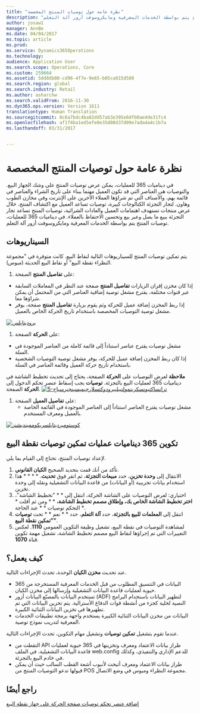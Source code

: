 ```yaml
---
title: "نظرة عامة حول توصيات المنتج المخصصة"
description: "في ديناميات 365 للعمليات، يمكن عرض توصيات المنتج على وشك الجهاز البيع. والتوصيات هي العناصر التي قد تكون العميل مهتما ببناء على تاريخ الشراء والعناصر في قائمة بهم، والأصناف التي تم شراؤها العملاء الآخرين على الإنترنت وفي مخازن الطوب وهاون. لتجار التجزئة الكتالوجات كبيرة، توصيات تساعد العميل مع اكتشاف المنتج. خلال عرض منتجات تستهدف اهتمامات العميل والعادات الشرائية، توصيات المنتج تساعد تجار التجزئة ببيع ما يصل وعبر بيع وتحسين الاحتفاظ بالعملاء. في ديناميات 365 للعمليات، توصيات المنتج يتم بواسطة الخدمات المعرفية ومايكروسوفت أزور آلة التعلم."
author: josaw1
manager: AnnBe
ms.date: 04/04/2017
ms.topic: article
ms.prod: 
ms.service: Dynamics365Operations
ms.technology: 
audience: Application User
ms.search.scope: Operations, Core
ms.custom: 259664
ms.assetid: 5dd8db08-cd96-4f7e-9e65-b05ca815d580
ms.search.region: global
ms.search.industry: Retail
ms.author: asharchw
ms.search.validFrom: 2016-11-30
ms.dyn365.ops.version: Version 1611
translationtype: Human Translation
ms.sourcegitcommit: 0c6a7bdc4ba82dd57ab3e395e6dfb0ae4de31fc4
ms.openlocfilehash: af1f4ba1ed5efe0e35d08d37d09e7ada4a4c1b7a
ms.lasthandoff: 03/31/2017


---
```


# <a name="personalized-product-recommendations-overview"></a>نظرة عامة حول توصيات المنتج المخصصة

في ديناميات 365 للعمليات، يمكن عرض توصيات المنتج على وشك الجهاز البيع. والتوصيات هي العناصر التي قد تكون العميل مهتما ببناء على تاريخ الشراء والعناصر في قائمة بهم، والأصناف التي تم شراؤها العملاء الآخرين على الإنترنت وفي مخازن الطوب وهاون. لتجار التجزئة الكتالوجات كبيرة، توصيات تساعد العميل مع اكتشاف المنتج. خلال عرض منتجات تستهدف اهتمامات العميل والعادات الشرائية، توصيات المنتج تساعد تجار التجزئة ببيع ما يصل وعبر بيع وتحسين الاحتفاظ بالعملاء. في ديناميات 365 للعمليات، توصيات المنتج يتم بواسطة الخدمات المعرفية ومايكروسوفت أزور آلة التعلم.

<a name="scenarios"></a>السيناريوهات
---------

يتم تمكين توصيات المنتج للسيناريوهات التالية لنقاط البيع. كانت متوفرة في "مجموعة النظراء نقطة البيع" أو نقاط البيع الحديثة (مبوس).

1.  على **تفاصيل المنتج** الصفحة:

-   إذا كان مخزن إقران الزيارات **تفاصيل المنتج** صفحة عند النظر في المعاملات السابقة عبر قنوات مختلفة، يقترح مشغل توصية إضافية العناصر التي من المحتمل أن يمكن شراؤها معا.
-   إذا ربط المخزن إضافة عميل للحركة وثم يقوم بزيارة **تفاصيل المنتج** صفحة، يوفر مشغل توصية التوصيات المخصصة باستخدام تاريخ الحركة الخاص بالعميل.

[![بروديتايلس](./media/proddetails.png)](./media/proddetails.png)

1.  على **الحركة** الصفحة:

-   مشغل توصيات يقترح عناصر استناداً إلى قائمة كاملة من العناصر الموجودة في السلة.
-   إذا كان ربط المخزن إضافة عميل للحركة، يوفر مشغل توصية التوصيات الشخصية باستخدام تاريخ حركة العميل وقائمة العناصر في السلة.

**ملاحظة** لعرض التوصيات على **الحركة** الصفحة، يحتاج إلى تحديث تخطيط الشاشة في ديناميات 365 لعمليات البيع بالتجزئة. **توصيات** يجب إسقاط عنصر تحكم الدخول إلى **الحركة** الصفحة. [![5-ترانساكتيونسكرينمولتيبليبرودوكتسلارجيميسينجيرسباج](./media/transactionscreenmultipleproductslargemessengersbag-5.jpg)](./media/transactionscreenmultipleproductslargemessengersbag-5.jpg)

1.  على **تفاصيل العميل** الصفحة:
    -   مشغل توصيات يقترح العناصر استناداً إلى العناصر الموجودة في القائمة الخاصة بالعميل ومعرف المستخدم.

[![كوستوميرديتايلسريكوممينديشنز](./media/customerdetailsrecommendations.png)](./media/customerdetailsrecommendations.png)

## <a name="configure-dynamics-365-for-operations-to-enable-pos-recommendations"></a>تكوين 365 ديناميات عمليات تمكين توصيات نقطة البيع
لإعداد توصيات المنتج، تحتاج إلى القيام بما يلي.

1.  تأكد من أنك قمت بتحديد الصحيح **الكيان القانوني**.
2.  الانتقال إلى **وحدة تخزين**، حدد **مبيعات التجزئة**، ثم انقر فوق **تحديث**. * * * * هذا استخدام بيانات تجريبية (أو البيانات) من قاعدة البيانات التشغيلية ونقله إلى وحدة تخزين.
3.  اختياري: لعرض التوصيات على الشاشة الحركة، انتقل إلى * * "تخطيط الشاشة"، **اختر تخطيط الشاشة الخاص بك، وإطلاق **مصمم تخطيط الشاشة**،** * * ومن ثم أفلت * * التحكم توصيات * * عند الحاجة.
4.  انتقل إلى **المعلمات للبيع بالتجزئة**، حدد **آلة التعلم**، حدد * * نعم * * تحت **توصيات "تمكين نقطة البيع"**.
5.  لمشاهدة التوصيات في نقطة البيع، تشغيل وظيفة التكوين العمومي **1110**. لعكس التغييرات التي تم إجراؤها لنقاط البيع مصمم تخطيط الشاشة، تشغيل مهمة تكوين قناة **1070**.

## <a name="how-does-it-work"></a>[]()كيف يعمل؟
عند تحديث **مخزن الكيان** الوحدة، تحدث الإجراءات التالية.

-   البيانات في التنسيق المطلوب من قبل الخدمات المعرفية المستخرجة من 365 حيوية لعمليات قاعدة البيانات التشغيلية وإرسالها إلى مخزن الكيان.
-   تستخدم البيانات بالمصنّع البيانات أزور (ADF) لتطهير البيانات باستخدام البرامج النصية لخلية كجزء من أنشطة قوات الدفاع الأسترالية. يتم تخزين البيانات التي تم تطهيرها في تخزين البيانات الثنائية الكبيرة.
-   البيانات من مخزن البيانات الثنائية الكبيرة يستخدم واجهة برمجة تطبيقات الخدمات المعرفية لتدريب نموذج توصية.

عندما تقوم بتشغيل **تمكين توصيات** وتشغيل مهام التكوين، تحدث الإجراءات التالية.

-   التقطت من API طراز بيانات الاعتماد ومعرف وتخزينها في 365 حيوية لعمليات قاعدة البيانات التشغيلية، في الملف web.config للدعم الإداري والتنفيذي، وكذلك في خادم البيع بالتجزئة.
-   طراز بيانات الاعتماد ومعرف أتيحت لأنبوب أشعة القطب السالب حيث أن يمكن قبولها تدعو التوصيات المنتج من POS مجموعة النظراء ومبوس في وضع الاتصال.


<a name="see-also"></a>راجع أيضًا
--------

[إضافة عنصر تحكم توصيات صفحة الحركة على جهاز نقطة البيع](add-recommendations-control-pos-screen.md)


